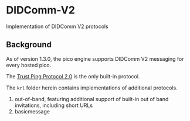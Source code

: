 # DIDComm-V2
Implementation of DIDComm V2 protocols

## Background

As of version 1.3.0, the pico engine supports DIDComm V2 messaging for every hosted pico.

The [Trust Ping Protocol 2.0](https://didcomm.org/trust-ping/2.0/) is the only built-in protocol.

The `krl` folder herein contains implementations of additional protocols.
1. out-of-band, featuring additional support of built-in out of band invitations, including short URLs
2. basicmessage

